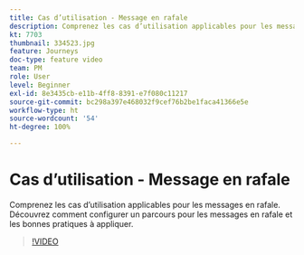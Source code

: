 ```yaml
---
title: Cas d’utilisation - Message en rafale
description: Comprenez les cas d’utilisation applicables pour les messages en rafale. Découvrez comment configurer un parcours pour les messages en rafale et les bonnes pratiques à appliquer.
kt: 7703
thumbnail: 334523.jpg
feature: Journeys
doc-type: feature video
team: PM
role: User
level: Beginner
exl-id: 8e3435cb-e11b-4ff8-8391-e7f080c11217
source-git-commit: bc298a397e468032f9cef76b2be1faca41366e5e
workflow-type: ht
source-wordcount: '54'
ht-degree: 100%

---
```


# Cas d’utilisation - Message en rafale

Comprenez les cas d’utilisation applicables pour les messages en rafale. Découvrez comment configurer un parcours pour les messages en rafale et les bonnes pratiques à appliquer.

>[!VIDEO](https://video.tv.adobe.com/v/334523?quality=12)
